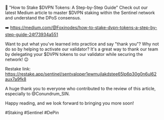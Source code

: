 📄 "How to Stake $DVPN Tokens: A Step-by-Step Guide"
Check out our latest Medium article to master $DVPN staking within the Sentinel network and understand the DPoS consensus.

➡️ https://medium.com/@Foxinodes/how-to-stake-dvpn-tokens-a-step-by-step-guide-24f73934a551

Want to put what you've learned into practice and say "thank you"? Why not do so by helping to activate our validator? It's a great way to thank our team by delegating your $DVPN tokens to our validator while securing the network! 😉

Restake link: https://restake.app/sentinel/sentvaloper1ewmujlakdstee65lp6p30g0n6ul62aux7a9fk8

A huge thank you to everyone who contributed to the review of this article, especially to @Conundrum_SIN.

Happy reading, and we look forward to bringing you more soon!

#Staking #Sentinel #DePin